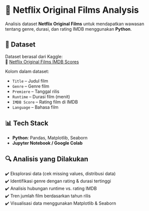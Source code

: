 # 📌 Netflix Original Films Analysis

Analisis dataset **Netflix Original Films** untuk mendapatkan wawasan tentang genre, durasi, dan rating IMDB menggunakan **Python**.

## 📂 Dataset  
Dataset berasal dari Kaggle:  
🔗 [Netflix Original Films IMDB Scores](https://www.kaggle.com/datasets/luiscorter/netflix-original-films-imdb-scores)  

Kolom dalam dataset:  
- `Title` – Judul film  
- `Genre` – Genre film  
- `Premiere` – Tanggal rilis  
- `Runtime` – Durasi film (menit)  
- `IMDB Score` – Rating film di IMDB  
- `Language` – Bahasa film  

## 📊 Tech Stack  
- **Python**: Pandas, Matplotlib, Seaborn  
- **Jupyter Notebook / Google Colab**  

## 🔍 Analisis yang Dilakukan  
✔️ Eksplorasi data (cek missing values, distribusi data)  
✔️ Identifikasi genre dengan rating & durasi tertinggi  
✔️ Analisis hubungan runtime vs. rating IMDB  
✔️ Tren jumlah film berdasarkan tahun rilis  
✔️ Visualisasi data menggunakan Matplotlib & Seaborn  
